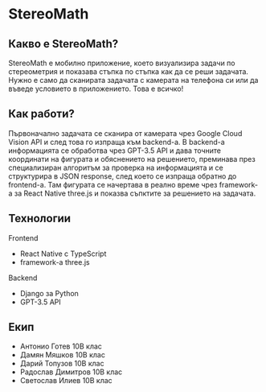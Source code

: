 # StereoMath

## Какво е StereoMath?
StereoMath е мобилно приложение, което визуализира задачи по стереометрия и показава стъпка по стъпка как да се реши задачата. Нужно е само да сканирата задачата с камерата на телефона си или да въведе условието в приложението. Това е всичко!

## Как работи?
Първоначално задачата се сканира от камерата чрез Google Cloud Vision API и след това го изпраща към backend-а. В backend-а информацията се обработва чрез GPT-3.5 API и дава точните координати на фигурата и обяснението на решението, преминава през специализиран алгоритъм за проверка на информацията и се структурира в JSON response, след което се изпраща обратно до frontend-а. Там фигурата се начертава в реално време чрез framework-а за React Native three.js и показва съпктите за решението на задачата.

## Технологии
Frontend
 - React Native с TypeScript
 - framework-а three.js

Backend
 - Django за Python
 - GPT-3.5 API

## Екип
 - Антонио Готев 10В клас
 - Дамян Мяшков 10В клас
 - Дарий Топузов 10В клас
 - Радослав Димитров 10В клас
 - Светослав Илиев 10В клас
